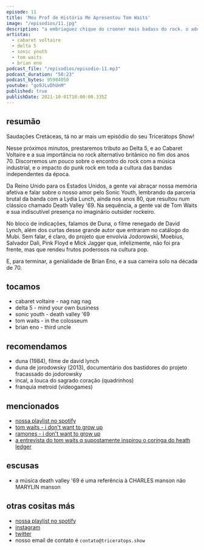 ```yaml
---
episode: 11
title: 'Meu Prof de História Me Apresentou Tom Waits'
image: "/episodios/11.jpg"
description: "a embriaguez chique do crooner mais badass do rock. o adeus de um dos pilares da música industrial moderna, quase no mesmo dia em que se despede uma das frontgirls mais subestimadas do punk rock. e o noise sempre avant-garde do nosso sonic youth da massa..."
artistas:
  - cabaret voltaire
  - delta 5
  - sonic youth
  - tom waits
  - brian eno
podcast_file: "/episodios/episodio-11.mp3"
podcast_duration: "50:23"
podcast_bytes: 95984050
youtube: "go9JLvDhUnM"
published: true
publishDate: 2021-10-01T10:00:00.335Z
---
```

## resumão

Saudações Cretáceas, tá no ar mais um episódio do seu Tricerátops Show!

Nesse próximos minutos, prestaremos tributo ao Delta 5, e ao Cabaret Voltaire e a sua importância no rock alternativo britânico no fim dos anos 70. Discorremos um pouco sobre o encontro do rock com a música industrial, e o impacto do punk rock em toda a cultura das bandas independentes da época.

Da Reino Unido para os Estados Unidos, a gente vai abraçar nossa memória afetiva e falar sobre o nosso amor pelo Sonic Youth, lembrando da parceria brutal da banda com a Lydia Lunch, ainda nos anos 80, que resultou num clássico chamado Death Valley '69. Na sequência, a gente vai de Tom Waits e sua indiscutível presença no imaginário outsider rockeiro.

No bloco de indicações, falamos de Duna, o filme renegado de David Lynch, além dos curtas desse grande autor que entraram no catálogo do Mubi. Sem falar, é claro, do projeto que envolvia Jodorowski, Moebius, Salvador Dali, Pink Floyd e Mick Jagger que, infelizmente, não foi pra frente, mas que rendeu frutos poderosos na cultura pop.  

E, para terminar, a genialidade de Brian Eno, e a sua carreira solo na década de 70.

## tocamos

* cabaret voltaire - nag nag nag
* delta 5 - mind your own business
* sonic youth - death valley '69
* tom waits - in the colosseum
* brian eno - third uncle

## recomendamos

* duna (1984), filme de david lynch
* duna de jorodowsky (2013), documentário dos bastidores do projeto fracassado do jodorowsky
* incal, a louca do sagrado coração (quadrinhos)
* franquia metroid (videogames)

## mencionados

* [nossa playlist no spotify](https://open.spotify.com/playlist/0UiztKuga6LmTAxWTsUQdw?si=fb96026bc1994d90)
* [tom waits - i don't want to grow up](https://www.youtube.com/watch?v=CWh4xHeFMIQ)
* [ramones - i don't want to grow up](https://www.youtube.com/watch?v=bH17fIsYirI)
* [a entrevista do tom waits q supostamente inspirou o coringa do heath ledger](https://www.youtube.com/watch?v=gCSc6E4yG9s)

## escusas

* a música death valley '69 é uma referência à CHARLES manson não MARYLIN manson 

## otras cositas más

* [nossa playlist no spotify](https://open.spotify.com/playlist/0UiztKuga6LmTAxWTsUQdw?si=fb96026bc1994d90)
* [instagram](https://www.instagram.com/triceratops.show/)
* [twitter](https://twitter.com/TriceratopsShow/)
* nosso email de contato é `contato@triceratops.show`